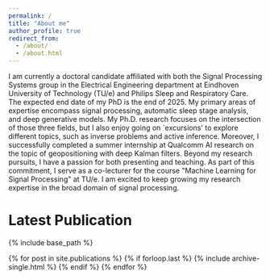 ```yaml
---
permalink: /
title: "About me"
author_profile: true
redirect_from: 
  - /about/
  - /about.html
---
```


I am currently a doctoral candidate affiliated with both the Signal Processing Systems group in the Electrical Engineering department at Eindhoven University of Technology (TU/e) and Philips Sleep and Respiratory Care. The expected end date of my PhD is the end of 2025. My primary areas of expertise encompass signal processing, automatic sleep stage analysis, and deep generative models. My Ph.D. research focuses on the intersection of those three fields, but I also enjoy going on `excursions' to explore different topics, such as inverse problems and active inference. Moreover, I successfully completed a summer internship at Qualcomm AI research on the topic of geopositioning with deep Kalman filters. Beyond my research pursuits, I have a passion for both presenting and teaching. As part of this commitment, I serve as a co-lecturer for the course "Machine Learning for Signal Processing" at TU/e. I am excited to keep growing my research expertise in the broad domain of signal processing.

Latest Publication
==================
{% include base_path %}

{% for post in site.publications %}
  {% if forloop.last %}
    {% include archive-single.html %}
  {% endif %}
{% endfor %}